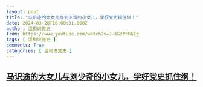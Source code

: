 ```yaml
---
layout: post
title: "马识途的大女儿与刘少奇的小女儿，学好党史抓住纲！"
date: 2024-03-28T16:00:31.000Z
author: 温相说党史
from: https://www.youtube.com/watch?v=J-6GzPdM6Eg
tags: [ 温相说党史 ]
comments: True
categories: [ 温相说党史 ]
---
```

<!--1711641631000-->
[马识途的大女儿与刘少奇的小女儿，学好党史抓住纲！](https://www.youtube.com/watch?v=J-6GzPdM6Eg)
------

<div>

</div>
